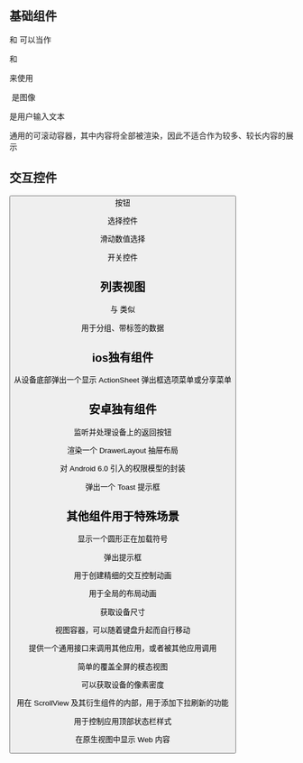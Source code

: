 ## 基础组件

<View /> 和 <Text /> 可以当作 <div /> 和 <p /> 来使用

<Image /> 是图像

<TextInput /> 是用户输入文本

<ScrollView /> 通用的可滚动容器，其中内容将全部被渲染，因此不适合作为较多、较长内容的展示

<StyleSheet /> 

## 交互控件

<Button /> 按钮

<Picker /> 选择控件

<Slider /> 滑动数值选择

<Switch /> 开关控件

## 列表视图

<FlatList /> 与 <List /> 类似

<SectionList /> 用于分组、带标签的数据

## ios独有组件

<ActionSheetIOS /> 从设备底部弹出一个显示 ActionSheet 弹出框选项菜单或分享菜单

## 安卓独有组件

<BackHandler /> 监听并处理设备上的返回按钮

<DrawerLayoutAndroid /> 渲染一个 DrawerLayout 抽屉布局

<PermissionsAndroid /> 对 Android 6.0 引入的权限模型的封装

<ToastAndroid /> 弹出一个 Toast 提示框

## 其他组件用于特殊场景

<ActivityIndicator /> 显示一个圆形正在加载符号

<Alert /> 弹出提示框

<Animated /> 用于创建精细的交互控制动画

<LayoutAnimation /> 用于全局的布局动画

<Dimensions /> 获取设备尺寸

<KeyboardAvoidingView /> 视图容器，可以随着键盘升起而自行移动

<Linking /> 提供一个通用接口来调用其他应用，或者被其他应用调用

<Modal /> 简单的覆盖全屏的模态视图

<PixelRatio /> 可以获取设备的像素密度

<RefreshControl /> 用在 ScrollView 及其衍生组件的内部，用于添加下拉刷新的功能

<StatusBar /> 用于控制应用顶部状态栏样式

<WebView /> 在原生视图中显示 Web 内容

